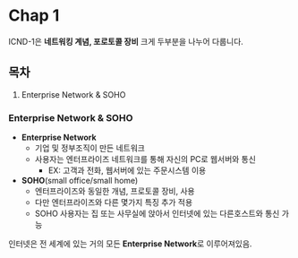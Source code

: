 # Chap 1

ICND-1은 **네트워킹 계념, 포로토콜 장비** 크게 두부분을 나누어 다룹니다.

## 목차

1. Enterprise Network & SOHO

### Enterprise Network & SOHO

- **Enterprise Network**
  - 기업 및 정부조직이 만든 네트워크
  - 사용자는 엔터프라이즈 네트워크를 통해 자신의 PC로 웹서버와 통신
    - EX: 고객과 전화, 웹서버에 있는 주문시스템 이용
- **SOHO**(small office/small home)
  - 엔터프라이즈와 동일한 개념, 프로토콜 장비, 사용
  - 다만 엔터프라이즈와 다른 몇가지 특징 추가 적용
  - SOHO 사용자는 집 또는 사무실에 앉아서 인터넷에 있는 다른호스트와 통신 가능

인터넷은 전 세계에 있는 거의 모든 **Enterprise Network**로 이루어져있음.
